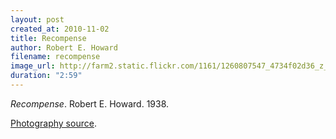 ```yaml
---
layout: post
created_at: 2010-11-02
title: Recompense
author: Robert E. Howard
filename: recompense
image_url: http://farm2.static.flickr.com/1161/1260807547_4734f02d36_z_d.jpg?zz=1
duration: "2:59"
---
```


_Recompense_.  Robert E. Howard.  1938.

[Photography source](http://www.flickr.com/photos/lunadirimmel/1260807547/).
